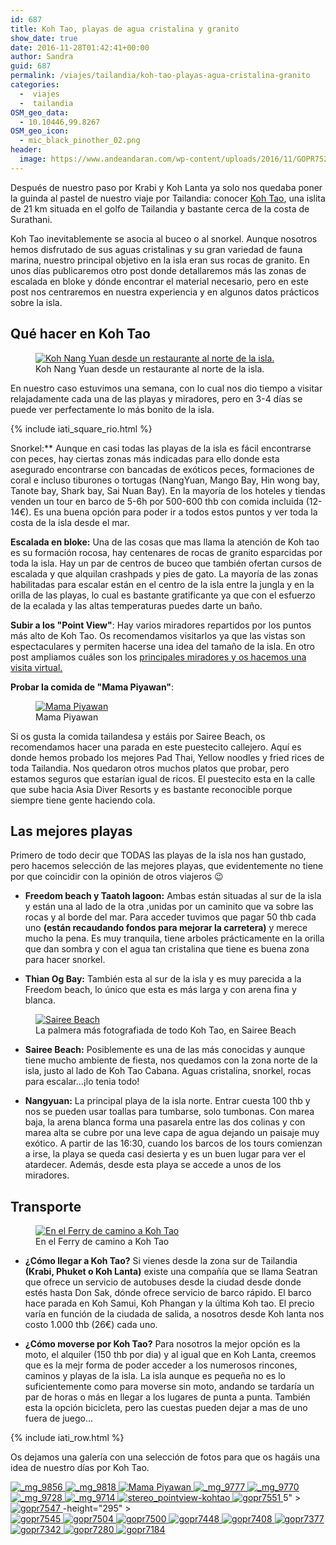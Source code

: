 ```yaml
---
id: 687
title: Koh Tao, playas de agua cristalina y granito
show_date: true
date: 2016-11-28T01:42:41+00:00
author: Sandra
guid: 687
permalink: /viajes/tailandia/koh-tao-playas-agua-cristalina-granito
categories:
  -  viajes
  -  tailandia
OSM_geo_data:
  - 10.10446,99.8267
OSM_geo_icon:
  - mic_black_pinother_02.png
header:
  image: https://www.andeandaran.com/wp-content/uploads/2016/11/GOPR7522.jpg
---
```


Después de nuestro paso por Krabi y Koh Lanta ya solo nos quedaba poner la guinda al pastel de nuestro viaje por Tailandia: conocer  <a href="https://es.wikipedia.org/wiki/Ko_Tao">Koh Tao</a>, una islita de 21 km situada en el golfo de Tailandia y bastante cerca de la costa de Surathani.

Koh Tao inevitablemente se asocia al buceo o al snorkel. Aunque nosotros  hemos disfrutado de sus aguas cristalinas y su gran variedad de fauna marina, nuestro principal objetivo en la isla eran sus rocas de granito. En unos días publicaremos otro post donde detallaremos más las zonas de escalada en bloke y dónde encontrar el material necesario, pero en este post nos centraremos en nuestra experiencia y en algunos datos prácticos sobre la isla.


## Qué hacer en Koh Tao
<figure >
<a href="https://www.flickr.com/photos/sitoo/31286048685/in/photostream/lightbox/" target="_blank" rel="noopener"><img class="img-rounded img-responsive" title="Koh Nang Yuan desde un restaurante al norte de la isla." src="https://c2.staticflickr.com/6/5596/31286048685_5c1afff210_c.jpg" alt="Koh Nang Yuan desde un restaurante al norte de la isla." /></a><figcaption class="wp-caption-text">Koh Nang Yuan desde un restaurante al norte de la isla.</figcaption></figure> 


En nuestro caso estuvimos una semana, con lo cual nos dio tiempo a visitar relajadamente cada una de las playas y miradores, pero en 3-4 días se puede ver perfectamente lo más bonito de la isla.
  
{% include iati_square_rio.html %}
    
Snorkel:** Aunque en casi todas las playas de la isla es fácil encontrarse con peces, hay ciertas zonas más indicadas para ello donde esta asegurado encontrarse con bancadas de exóticos peces, formaciones de coral e incluso tiburones o tortugas (NangYuan, Mango Bay, Hin wong bay, Tanote bay, Shark bay, Sai Nuan Bay). En la mayoría de los hoteles y tiendas venden un tour en barco de 5-6h por 500-600 thb con comida incluida (12-14€). Es una buena opción para poder ir a todos estos puntos y ver toda la costa de la isla desde el mar.



  **Escalada en bloke:** Una de las cosas que mas llama la atención de Koh tao es su formación rocosa, hay centenares de rocas de granito esparcidas por toda la isla. Hay un par de centros de buceo que también ofertan cursos de escalada y que alquilan crashpads y pies de gato. La mayoría de las zonas habilitadas para escalar están en el centro de la isla entre la jungla y en la orilla de las playas, lo cual es bastante gratificante ya que con el esfuerzo de la ecalada y las altas temperaturas puedes darte un baño.
  


**Subir a los "Point View"**: Hay varios miradores repartidos por los puntos más alto de Koh Tao. Os recomendamos visitarlos ya que las vistas son espectaculares y permiten hacerse una idea del tamaño de la isla. En otro post ampliamos cuáles son los <a href="http://www.andeandaran.com/2016/11/28/visita-virtual-koh-tao/">principales miradores y os hacemos una visita virtual.</a>



**Probar la comida de "Mama Piyawan"**: <figure id="attachment_714"  ><a href="https://www.andeandaran.com/wp-content/uploads/2016/11/MG_9782.jpg"><img title="Mama Piyawan" src="https://www.andeandaran.com/wp-content/uploads/2016/11/MG_9782-550x367.jpg" alt="Mama Piyawan" /></a><figcaption class="wp-caption-text">Mama Piyawan</figcaption></figure> 

Si os gusta la comida tailandesa y estáis por Sairee Beach, os recomendamos hacer una parada en este puestecito callejero. Aquí es donde hemos probado los mejores Pad Thai, Yellow noodles y fried rices de toda Tailandia.  Nos quedaron otros muchos platos que probar, pero estamos seguros que estarían igual de ricos. El puestecito esta en la calle que sube hacia Asia Diver Resorts y es bastante reconocible porque siempre tiene gente haciendo cola.

  
## Las mejores playas

  Primero de todo decir que TODAS las playas de la isla nos han gustado, pero hacemos selección de las mejores playas, que evidentemente no tiene por que coincidir con la opinión de otros viajeros 😉



*  **Freedom beach y Taatoh lagoon:** Ambas están situadas al sur de la isla y están una al lado de la otra ,unidas por un caminito que va sobre las rocas y al borde del mar. Para acceder tuvimos que pagar 50 thb cada uno **(están recaudando fondos para mejorar la carretera)** y merece mucho la pena. Es muy tranquila, tiene arboles prácticamente en la orilla que dan sombra y con el agua tan cristalina que tiene es buena zona para hacer snorkel.

*  **Thian Og Bay:** También esta al sur de la isla y es muy parecida a la Freedom beach, lo único que esta es más larga y con arena fina y blanca.
  
  
<figure  >
<a href="https://www.flickr.com/photos/sitoo/31119543311/in/photostream/lightbox/" target="_blank" rel="noopener"><img class="img-rounded" title="Sairee Beach" src="https://c2.staticflickr.com/6/5516/31119543311_d8501926e6_c.jpg" alt="Sairee Beach"  /></a><figcaption class="wp-caption-text">La palmera más fotografiada de todo Koh Tao, en Sairee Beach</figcaption></figure> 

* **Sairee Beach:** Posiblemente es una de las más conocidas y aunque tiene mucho ambiente de fiesta, nos quedamos con la zona norte de la isla, justo al lado de Koh Tao Cabana. Aguas cristalina, snorkel, rocas para escalar...¡lo tenia todo!

* **Nangyuan:** La principal playa de la isla norte. Entrar cuesta 100 thb y nos se pueden usar toallas para tumbarse, solo tumbonas. Con marea baja, la arena blanca forma una pasarela entre las dos colinas y con marea alta se cubre por una leve capa de agua dejando un paisaje muy exótico. A partir de las 16:30, cuando los barcos de los tours comienzan a irse, la playa se queda casi desierta y es un buen lugar para ver el atardecer. Además, desde esta playa se accede a unos de los miradores.

##  Transporte
<figure >
<a href="https://www.flickr.com/photos/sitoo/30384791713/in/photostream/lightbox/" target="_blank" rel="noopener"><img class="img-rounded img-responsive" title="En el Ferry de camino a Koh Tao" src="https://c2.staticflickr.com/6/5342/30384791713_a2eb824e1c_c.jpg" alt="En el Ferry de camino a Koh Tao" /></a><figcaption class="wp-caption-text">En el Ferry de camino a Koh Tao</figcaption></figure> 

* **¿Cómo llegar a Koh Tao?** Si vienes desde la zona sur de Tailandia **(Krabi, Phuket o Koh Lanta)** existe una compañía que se llama Seatran que ofrece un servicio de autobuses desde la ciudad desde donde estés hasta Don Sak, dónde ofrece servicio de barco rápido. El barco hace parada en Koh Samui, Koh Phangan y la última Koh tao. El precio varía en función de la ciudada de salida, a nosotros desde Koh lanta nos costo 1.000 thb (26€) cada uno.

* **¿Cómo moverse por Koh Tao?** Para nosotros la mejor opción es la moto, el alquiler (150 thb por dia) y al igual que en Koh Lanta, creemos que es la mejr forma de poder acceder a los numerosos rincones, caminos y playas de la isla.  La isla aunque es pequeña no es lo suficientemente como para moverse sin moto, andando se tardaría un par de horas o más en llegar a los lugares de punta a punta. También esta la opción bicicleta, pero las cuestas pueden dejar a mas de uno fuera de juego...  

{% include iati_row.html %}

Os dejamos una galería con una selección de fotos para que os hagáis una idea de nuestro días por Koh Tao.


<div class="tiled-gallery type-rectangular tiled-gallery-unresized">
  <a href="https://www.andeandaran.com/wp-content/uploads/2016/11/MG_9856.jpg">
  <img src="https://www.andeandaran.com/wp-content/uploads/2016/11/MG_9856.jpg" title="_mg_9856" alt="_mg_9856"  /> </a>
  
  <a href="https://www.andeandaran.com/wp-content/uploads/2016/11/MG_9818.jpg">
  <img src="https://www.andeandaran.com/wp-content/uploads/2016/11/MG_9818.jpg" title="_mg_9818" alt="_mg_9818" /> </a>
  
  <a href="https://www.andeandaran.com/wp-content/uploads/2016/11/MG_9782.jpg">
  <img src="https://www.andeandaran.com/wp-content/uploads/2016/11/MG_9782.jpg" title="Mama Piyawan" alt="Mama Piyawan" /> </a>
  
  <a href="https://www.andeandaran.com/wp-content/uploads/2016/11/MG_9777.jpg">
  <img src="https://www.andeandaran.com/wp-content/uploads/2016/11/MG_9777.jpg" title="_mg_9777" alt="_mg_9777" /> </a>
  
  <a href="https://www.andeandaran.com/wp-content/uploads/2016/11/MG_9770.jpg">
  <img src="https://www.andeandaran.com/wp-content/uploads/2016/11/MG_9770.jpg" title="_mg_9770" alt="_mg_9770" /> </a>
  
  <a href="https://www.andeandaran.com/wp-content/uploads/2016/11/MG_9728.jpg">
  <img src="https://www.andeandaran.com/wp-content/uploads/2016/11/MG_9728.jpg" title="_mg_9728" alt="_mg_9728" /> </a>
  
  <a href="https://www.andeandaran.com/wp-content/uploads/2016/11/MG_9714.jpg">
  <img src="https://www.andeandaran.com/wp-content/uploads/2016/11/MG_9714.jpg" title="_mg_9714" alt="_mg_9714" /> </a>
  
  <a href="https://www.andeandaran.com/wp-content/uploads/2016/11/stereo_pointview-kohtao.jpg">
  <img src="https://www.andeandaran.com/wp-content/uploads/2016/11/stereo_pointview-kohtao.jpg" title="stereo_pointview-kohtao" alt="stereo_pointview-kohtao" /> </a>
  
  <a href="https://www.andeandaran.com/wp-content/uploads/2016/11/GOPR7551.jpg">
  <img src="https://www.andeandaran.com/wp-content/uploads/2016/11/GOPR7551.jpg" title="gopr7551" alt="gopr7551"  /> </a>
  5" >
<div>
  <a href="https://www.andeandaran.com/wp-content/uploads/2016/11/GOPR7547.jpg">
  <img src="https://www.andeandaran.com/wp-content/uploads/2016/11/GOPR7547.jpg" title="gopr7547" alt="gopr7547" /> </a>
  -height="295" >
<div>
  <a href="https://www.andeandaran.com/wp-content/uploads/2016/11/GOPR7545.jpg">
  <img src="https://www.andeandaran.com/wp-content/uploads/2016/11/GOPR7545.jpg" title="gopr7545" alt="gopr7545" /> </a>
  
  <a href="https://www.andeandaran.com/wp-content/uploads/2016/11/GOPR7504.jpg">
  <img src="https://www.andeandaran.com/wp-content/uploads/2016/11/GOPR7504.jpg" title="gopr7504" alt="gopr7504" /> </a>
  
  <a href="https://www.andeandaran.com/wp-content/uploads/2016/11/GOPR7500.jpg">
  <img src="https://www.andeandaran.com/wp-content/uploads/2016/11/GOPR7500.jpg" title="gopr7500" alt="gopr7500" /> </a>
  
  <a href="https://www.andeandaran.com/wp-content/uploads/2016/11/GOPR7448.jpg">
  <img src="https://www.andeandaran.com/wp-content/uploads/2016/11/GOPR7448.jpg" title="gopr7448" alt="gopr7448" /> </a>
  
  <a href="https://www.andeandaran.com/wp-content/uploads/2016/11/GOPR7408.jpg">
  <img src="https://www.andeandaran.com/wp-content/uploads/2016/11/GOPR7408.jpg" title="gopr7408" alt="gopr7408" /> </a>
  
  <a href="https://www.andeandaran.com/wp-content/uploads/2016/11/GOPR7377.jpg">
  <img src="https://www.andeandaran.com/wp-content/uploads/2016/11/GOPR7377.jpg" title="gopr7377" alt="gopr7377" /> </a>
  
  <a href="https://www.andeandaran.com/wp-content/uploads/2016/11/GOPR7342.jpg">
  <img src="https://www.andeandaran.com/wp-content/uploads/2016/11/GOPR7342.jpg" title="gopr7342" alt="gopr7342" /> </a>
  
  <a href="https://www.andeandaran.com/wp-content/uploads/2016/11/GOPR7280.jpg">
  <img src="https://www.andeandaran.com/wp-content/uploads/2016/11/GOPR7280.jpg" title="gopr7280" alt="gopr7280" /> </a>
  
  <a href="https://www.andeandaran.com/wp-content/uploads/2016/11/GOPR7184.jpg">
  <img src="https://www.andeandaran.com/wp-content/uploads/2016/11/GOPR7184.jpg" title="gopr7184" alt="gopr7184" /> </a>
</div>
  
      
              